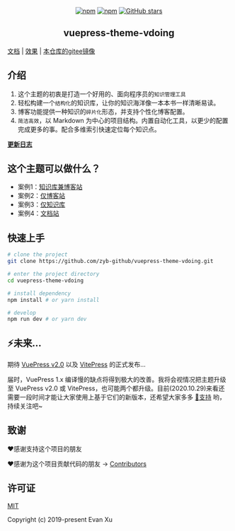 

<p align="center">
  <a href="https://www.npmjs.com/package/vuepress-theme-vdoing"><img alt="npm" src="https://img.shields.io/npm/v/vuepress-theme-vdoing"></a>
   <a href="https://www.npmjs.com/package/vuepress-theme-vdoing" target="_blank"><img src="https://img.shields.io/npm/dt/vuepress-theme-vdoing" alt="npm" ></a>
  <a href="https://github.com/zyb-github/vuepress-theme-vdoing/stargazers"><img src="https://img.shields.io/github/stars/Coder/vuepress-theme-vdoing?logo=ReverbNation&logoColor=rgba(255,255,255,.6)" alt="GitHub stars"></a>



</p>

<h2 align="center">vuepress-theme-vdoing</h2>

 [文档](https://doc.Coder.com/)  |
 [效果](https://Coder.com/)  |
 [本仓库的gitee镜像](https://gitee.com/Coder/vuepress-theme-vdoing)


## 介绍
1. 这个主题的初衷是打造一个好用的、面向程序员的`知识管理工具`
2. 轻松构建一个`结构化`的知识库，让你的知识海洋像一本本书一样清晰易读。
3. 博客功能提供一种知识的`碎片化`形态，并支持个性化博客配置。
4. `简洁高效`，以 Markdown 为中心的项目结构。内置自动化工具，以更少的配置完成更多的事。配合多维索引快速定位每个知识点。

[**更新日志**](https://github.com/zyb-github/vuepress-theme-vdoing/releases)

## 这个主题可以做什么？
* 案例1：[知识库兼博客站](https://Coder.com/)
* 案例2：[仅博客站](https://Coder.github.io/vdoing-demo-blog/)
* 案例3：[仅知识库](https://Coder.github.io/vdoing-demo-repository/)
* 案例4：[文档站](https://doc.Coder.com/)


## 快速上手

```bash
# clone the project
git clone https://github.com/zyb-github/vuepress-theme-vdoing.git

# enter the project directory
cd vuepress-theme-vdoing

# install dependency
npm install # or yarn install

# develop
npm run dev # or yarn dev
```
## ⚡️未来...


期待 [VuePress v2.0](https://github.com/vuepress/vuepress-next) 以及 [VitePress](https://github.com/vuejs/vitepress) 的正式发布...

届时，VuePress 1.x 编译慢的缺点将得到极大的改善。我将会视情况把主题升级至 VuePress v2.0 或 VitePress，也可能两个都升级。目前(2020.10.29)来看还需要一段时间才能让大家使用上基于它们的新版本，还希望大家多多 [:sparkling_heart:支持](https://doc.Coder.com/pages/1b12ed/) 哟，持续关注吧~

## 致谢
:heart:感谢支持这个项目的朋友

:heart:感谢为这个项目贡献代码的朋友 → [Contributors](https://github.com/zyb-github/vuepress-theme-vdoing/graphs/contributors)

## 许可证
[MIT](https://github.com/zyb-github/vuepress-theme-vdoing/blob/master/LICENSE)

Copyright (c) 2019-present Evan Xu
